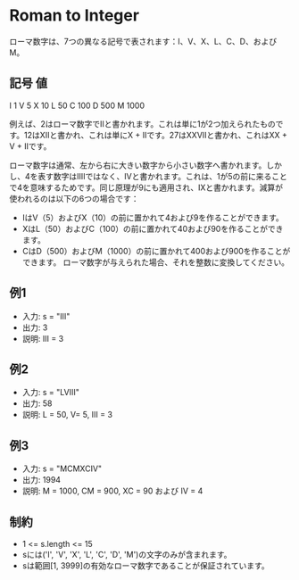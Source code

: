 # Roman to Integer

ローマ数字は、7つの異なる記号で表されます：I、V、X、L、C、D、およびM。

## 記号 値

I 1
V 5
X 10
L 50
C 100
D 500
M 1000

例えば、2はローマ数字でIIと書かれます。これは単に1が2つ加えられたものです。12はXIIと書かれ、これは単にX + IIです。27はXXVIIと書かれ、これはXX + V + IIです。

ローマ数字は通常、左から右に大きい数字から小さい数字へ書かれます。しかし、4を表す数字はIIIIではなく、IVと書かれます。これは、1が5の前に来ることで4を意味するためです。同じ原理が9にも適用され、IXと書かれます。減算が使われるのは以下の6つの場合です：

- IはV（5）およびX（10）の前に置かれて4および9を作ることができます。
- XはL（50）およびC（100）の前に置かれて40および90を作ることができます。
- CはD（500）およびM（1000）の前に置かれて400および900を作ることができます。
ローマ数字が与えられた場合、それを整数に変換してください。

## 例1

- 入力: s = "III"
- 出力: 3
- 説明: III = 3

## 例2

- 入力: s = "LVIII"
- 出力: 58
- 説明: L = 50, V= 5, III = 3

## 例3

- 入力: s = "MCMXCIV"
- 出力: 1994
- 説明: M = 1000, CM = 900, XC = 90 および IV = 4

## 制約

- 1 <= s.length <= 15
- sには('I', 'V', 'X', 'L', 'C', 'D', 'M')の文字のみが含まれます。
- sは範囲[1, 3999]の有効なローマ数字であることが保証されています。
